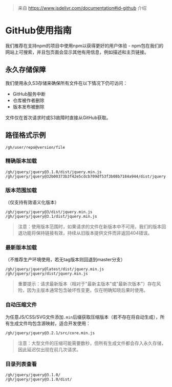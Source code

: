 > 来自 https://www.jsdelivr.com/documentation#id-github 介绍
# GitHub使用指南
我们推荐在支持npm的项目中使用npm以获得更好的用户体验 - npm包在我们的网站上可搜索，并且包页面会显示其他有用信息，例如描述和主页链接。

## 永久存储保障
我们使用永久S3存储来确保所有文件在以下情况下仍可访问：
- GitHub服务中断
- 仓库被作者删除
- 版本发布被删除

文件仅在首次请求时或S3故障时直接从GitHub获取。

## 路径格式示例
```shell
/gh/user/repo@version/file
```


### 精确版本加载
```shell
/gh/jquery/jquery@3.1.0/dist/jquery.min.js
/gh/jquery/jquery@32b00373b3f42e5cdcb709df53f3b08b7184a944/dist/jquery.min.js
```


### 版本范围加载
（仅支持有效语义化版本）
```shell
/gh/jquery/jquery@3/dist/jquery.min.js
/gh/jquery/jquery@3.1/dist/jquery.min.js
```


> 注意：使用版本范围时，如果请求的文件在新版本中不可用，我们的版本回退功能将保持链接有效，持续从旧版本提供文件而非返回404错误。

### 最新版本加载
（不推荐生产环境使用，若无tag版本则回退到master分支）
```shell
/gh/jquery/jquery@latest/dist/jquery.min.js
/gh/jquery/jquery/dist/jquery.min.js
```


> 重要提示：请求最新版本（相对于"最新主版本"或"最新次版本"）存在风险，因为主版本通常包含破坏性变更。仅在明确知晓后果时使用。

### 自动压缩文件
为任意JS/CSS/SVG文件添加`.min`后缀获取压缩版本（若不存在将自动生成），所有生成文件均包含源映射，适合开发使用：
```shell
/gh/jquery/jquery@3.2.1/src/core.min.js
```


> 注意：大型文件的压缩可能需要数秒，但所有生成文件都会存入永久存储，因此延迟仅出现在前几次请求。

### 目录列表查看
```shell
/gh/jquery/jquery@3.1.0/
/gh/jquery/jquery@3.1.0/dist/
```
